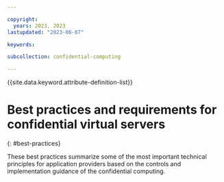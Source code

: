 ```yaml
---

copyright:
  years: 2023, 2023
lastupdated: "2023-06-07"

keywords: 

subcollection: confidential-computing

---
```


{{site.data.keyword.attribute-definition-list}}

# Best practices and requirements for confidential virtual servers
{: #best-practices}


These best practices summarize some of the most important technical principles for application providers based on the controls and implementation guidance of the confidential computing. 


